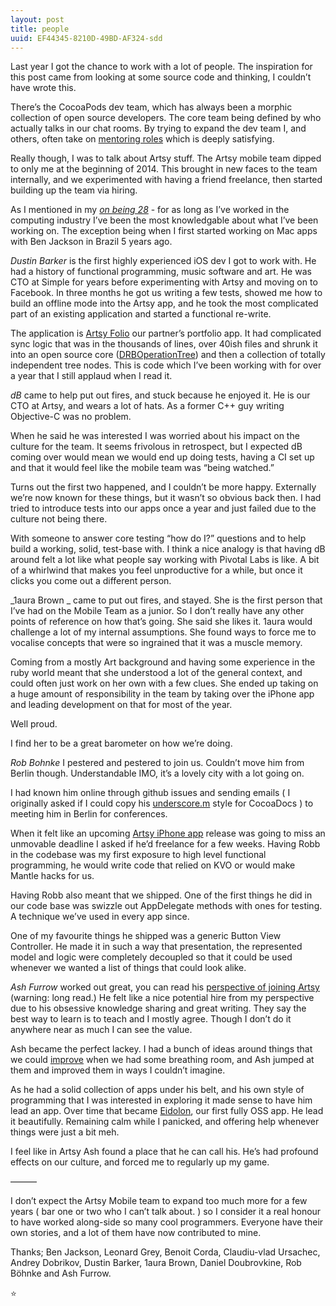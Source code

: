 ```yaml
---
layout: post
title: people
uuid: EF44345-8210D-49BD-AF324-sdd
---
```


Last year I got the chance to work with a lot of people. The inspiration for this post came from looking at some source code and thinking, I couldn’t have wrote this.

There’s the CocoaPods dev team, which has always been a morphic collection of open source developers. The core team being defined by who actually talks in our chat rooms. By trying to expand the dev team I, and others, often take on [mentoring roles][1] which is deeply satisfying. 

Really though, I was to talk about Artsy stuff. The Artsy mobile team dipped to only me at the beginning of 2014. This brought in new faces to the team internally, and we experimented with having a friend freelance, then started building up the team via hiring. 

As I mentioned in my [_on being 28_][2] - for as long as I’ve worked in the computing industry I’ve been the most knowledgable about what I’ve been working on. The exception being when I first started working on Mac apps with Ben Jackson in Brazil 5 years ago.

*Dustin Barker* is the first highly experienced iOS dev I got to work with. He had a history of functional programming, music software and art. He was CTO at Simple for years before experimenting with Artsy and moving on to Facebook. In three months he got us writing a few tests, showed me how to build an offline mode into the Artsy app, and he took the most complicated part of an existing application and started a functional re-write.

The application is [Artsy Folio][3] our partner’s portfolio app. It had complicated sync logic that was in the thousands of lines, over 40ish files and shrunk it into an open source core ([DRBOperationTree][4]) and then a collection of totally independent tree nodes. This is code which I’ve been working with for over a year that I still applaud when I read it.

_dB_ came to help put out fires, and stuck because he enjoyed it. He is our CTO at Artsy, and wears a lot of hats. As a former C++ guy writing Objective-C was no problem. 

When he said he was interested I was worried about his impact on the culture for the team. It seems frivolous in retrospect, but I expected dB coming over would mean we would end up doing tests, having a CI set up and that it would feel like the mobile team was “being watched.”

Turns out the first two happened, and I couldn’t be more happy. Externally we’re now known for these things, but it wasn’t so obvious back then. I had tried to introduce tests into our apps once a year and just failed due to the culture not being there.

With someone to answer core testing “how do I?” questions and to help build a working, solid, test-base with. I think a nice analogy is that having dB around felt a lot like what people say working with Pivotal Labs is like. A bit of a whirlwind that makes you feel unproductive for a while, but once it clicks you come out a different person.

_1aura Brown _ came to put out fires, and stayed. She is the first person that I’ve had on the Mobile Team as a junior. So I don’t really have any other points of reference on how that’s going. She said she likes it. 1aura would challenge a lot of my internal assumptions. She found ways to force me to vocalise concepts that were so ingrained that it was a muscle memory. 

Coming from a mostly Art background and having some experience in the ruby world meant that she understood a lot of the general context, and could often just work on her own with a few clues. She ended up taking on a huge amount of responsibility in the team by taking over the iPhone app and leading development on that for most of the year. 

Well proud.

I find her to be a great barometer on how we’re doing.

_Rob Bohnke_ I pestered and pestered to join us. Couldn’t move him from Berlin though. Understandable IMO, it’s a lovely city with a lot going on. 

I had known him online through github issues and sending emails ( I originally asked if I could copy his [underscore.m][5] style for CocoaDocs ) to meeting him in Berlin for conferences.

When it felt like an upcoming [Artsy iPhone app][6] release was going to miss an unmovable deadline I asked if he’d freelance for a few weeks. Having Robb in the codebase was my first exposure to high level functional programming, he would write code that relied on KVO or would make Mantle hacks for us.

Having Robb also meant that we shipped. One of the first things he did in our code base was swizzle out AppDelegate methods with ones for testing. A technique we’ve used in every app since. 

One of my favourite things he shipped was a generic Button View Controller. He made it in such a way that presentation, the represented model and logic were completely decoupled so that it could be used whenever we wanted a list of things that could look alike.

_Ash Furrow_ worked out great, you can read his [perspective of joining Artsy][7] (warning: long read.) He felt like a nice potential hire from my perspective due to his obsessive knowledge sharing and great writing. They say the best way to learn is to teach and I mostly agree. Though I don’t do it anywhere near as much I can see the value.

Ash became the perfect lackey. I had a bunch of ideas around things that we could [improve][8] when we had some breathing room, and Ash jumped at them and improved them in ways I couldn’t imagine. 

As he had a solid collection of apps under his belt, and his own style of programming that I was interested in exploring it made sense to have him lead an app. Over time that became [Eidolon][9], our first fully OSS app. He lead it beautifully. Remaining calm while I panicked, and offering help whenever things were just a bit meh.

I feel like in Artsy Ash found a place that he can call his. He’s had profound effects on our culture, and forced me to regularly up my game. 

———

I don’t expect the Artsy Mobile team to expand too much more for a few years ( bar one or two who I can’t talk about. ) so I consider it a real honour to have worked along-side so many cool programmers. Everyone have their own stories, and a lot of them have now contributed to mine.

Thanks; Ben Jackson, Leonard Grey, Benoit Corda, Claudiu-vlad Ursachec, Andrey Dobrikov, Dustin Barker, 1aura Brown, Daniel Doubrovkine, Rob Böhnke and Ash Furrow.

⭐

[1]:	http://blog.cocoapods.org/starting-open-source/
[2]:	http://orta.io/on/being/28/
[3]:	http://folio.artsy.net
[4]:	http://github.com/dstnbrkr/DRBOperationTree
[5]:	http://underscorem.org
[6]:	http://robb.is/working-on/artsy-iphone-app/
[7]:	http://ashfurrow.com/blog/5-years-of-ios/
[8]:	http://artsy.github.io/blog/2014/08/04/aspect-oriented-programming-and-aranalytics/
[9]:	https://github.com/artsy/eidolon/